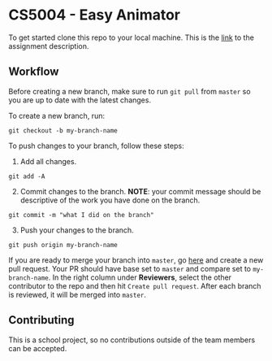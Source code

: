 # CS5004 - Easy Animator

To get started clone this repo to your local machine. This is the [link](https://course.ccs.neu.edu/cs5004/assignment7.html) to the assignment description.

## Workflow

Before creating a new branch, make sure to run `git pull` from `master` so you are up to date with the latest changes.

To create a new branch, run:
```
git checkout -b my-branch-name
```
To push changes to your branch, follow these steps:
1. Add all changes.
```
git add -A
```
2. Commit changes to the branch. **NOTE**: your commit message should be descriptive of the work you have done on the branch.
```
git commit -m "what I did on the branch"
```
3. Push your changes to the branch.
```
git push origin my-branch-name
```

If you are ready to merge your branch into `master`, go [here](https://github.com/alecherryy/java-animations/pulls) and create a new pull request. Your PR should have base set to `master` and compare set to `my-branch-name`. In the right column under **Reviewers**, select the other contributor to the repo and then hit `Create pull request`. After each branch is reviewed, it will be merged into `master`.

## Contributing
This is a school project, so no contributions outside of the team members can be accepted.
